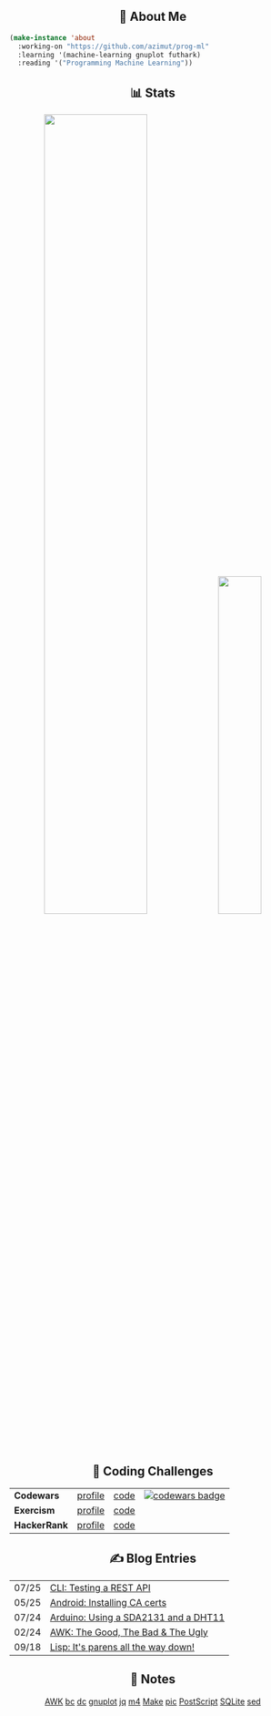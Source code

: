 <div id="about">
  <h2 align="center">👤 About Me</h2>
  <div>

``` lisp
(make-instance 'about
  :working-on "https://github.com/azimut/prog-ml"
  :learning '(machine-learning gnuplot futhark)
  :reading '("Programming Machine Learning"))
```

  </div>
</div>

<div id="stats">
  <h2 align="center">📊 Stats</h2>
  <p align="center">
    <img height="auto" width="60%" src ="https://github-readme-stats.vercel.app/api?username=azimut&show_icons=true&count_private=true&theme=gruvbox&hide_border=true&hide=issues,contribs&bg_color=00000000">
    <img height="auto" width="39%" src ="https://github-readme-stats.vercel.app/api/top-langs/?username=azimut&layout=compact&hide_border=true&theme=gruvbox&bg_color=00000000&langs_count=6&hide=csound%20score,csound">
  </p>
</div>

<div id="challenges" align="center">
  <h2 align="center">🥷 Coding Challenges</h2>
  <table>
      <tr>
          <td><b>Codewars</b></td>
          <td><a href="https://www.codewars.com/users/azimut">profile</a></td>
          <td><a href="https://github.com/azimut/challenges/tree/master/codewars">code</a></td>
          <td>
              <a href="https://www.codewars.com/users/azimut">
                  <img alt="codewars badge" src="https://www.codewars.com/users/azimut/badges/micro"/>
              </a>
          </td>
      </tr>
      <tr>
          <td><b>Exercism</b></td>
          <td><a href="https://exercism.org/profiles/azimut">profile</a></td>
          <td><a href="https://github.com/azimut/challenges/tree/master/exercism">code</a></td>
      </tr>
      <tr>
          <td><b>HackerRank</b></td>
          <td><a href="https://www.hackerrank.com/azimut">profile</a></td>
          <td><a href="https://github.com/azimut/challenges/tree/master/hackerrank">code</a></td>
      </tr>
  </table>
</div>

<div id="blog">
  <h2 align="center">✍️ Blog Entries</h2>
  <table id="blog_entries" align="center">
<tr>
<td>07/25</td>
<td><a target="_blank" href="http://azimut.github.io/blog/apitesting.html">CLI: Testing a REST API</a></td>
</tr>
<tr>
<td>05/25</td>
<td><a target="_blank" href="http://azimut.github.io/blog/adbfun.html">Android: Installing CA certs</a></td>
</tr>
<tr>
<td>07/24</td>
<td><a target="_blank" href="http://azimut.github.io/blog/sevendht.html">Arduino: Using a SDA2131 and a DHT11</a></td>
</tr>
<tr>
<td>02/24</td>
<td><a target="_blank" href="http://azimut.github.io/blog/awkgoodbadugly.html">AWK: The Good, The Bad &amp; The Ugly</a></td>
</tr>
<tr>
<td>09/18</td>
<td><a target="_blank" href="http://azimut.github.io/blog/lispturtles.html">Lisp: It's parens all the way down!</a></td>
</tr>
  </table>
</div>

<div id="notes">
  <h2 align="center">📓 Notes</h2>
  <div align="center">
<a target="_blank" href="https://azimut.github.io/notes/awk.html">AWK</a>
<a target="_blank" href="https://azimut.github.io/notes/bc.html">bc</a>
<a target="_blank" href="https://azimut.github.io/notes/dc.html">dc</a>
<a target="_blank" href="https://azimut.github.io/notes/gnuplot.html">gnuplot</a>
<a target="_blank" href="https://azimut.github.io/notes/jq.html">jq</a>
<a target="_blank" href="https://azimut.github.io/notes/m4.html">m4</a>
<a target="_blank" href="https://azimut.github.io/notes/makefile.html">Make</a>
<a target="_blank" href="https://azimut.github.io/notes/pic.html">pic</a>
<a target="_blank" href="https://azimut.github.io/notes/postscript.html">PostScript</a>
<a target="_blank" href="https://azimut.github.io/notes/sqlite.html">SQLite</a>
<a target="_blank" href="https://azimut.github.io/notes/sed.html">sed</a>
  </div>
</div>
